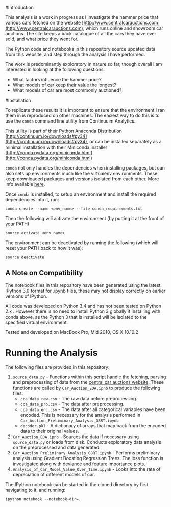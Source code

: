 #Introduction

This analysis is a work in progress as I investigate the hammer price that various cars fetched on the website 
[http://www.centralcarauctions.com](http://www.centralcarauctions.com), which runs online and showroom car auctions. The site keeps a back catalogue of all the cars they have ever sold, and what price they went for. 

The Python code and notebooks in this repository source updated data from this website, and step through the analysis I have performed. 

The work is predominantly exploratory in nature so far, though overall I am interested in looking at the following questions:

* What factors influence the hammer price?
* What models of car keep their value the longest?
* What models of car are most commonly auctioned?

#Installation

To replicate these results it is important to ensure that the environment I ran them in is reproduced on other machines. 
The easiest way to do this is to use the `conda` command line utility from Continuuim Analytics. 

This utility is part of their Python Anaconda Distribution [http://continuum.io/downloads#py34](http://continuum.io/downloads#py34), or can be installed separately as a minimal installation with their Miniconda installer [http://conda.pydata.org/miniconda.html](http://conda.pydata.org/miniconda.html)

`conda` not only handles the dependencies when installing packages, but can also sets up environments much like the virtualenv environments. These keep downloaded packages and versions isolated from each other. More info available [here](http://conda.pydata.org/docs/intro.html).

Once `conda` is installed, to setup an environment and install the required dependencies into it, run: 

```
conda create --name <env_name> --file conda_requirements.txt
```

Then the following will activate the environment (by putting it at the front of your PATH)

```
source activate <env_name>
```

The environment can be deactivated by running the following (which will reset your PATH back to how it was):

```
source deactivate
```

## A Note on Compatibility

The notebook files in this repository have been generated using the latest IPython 3.0 format for .ipynb files, these may not display correctly on earlier versions of IPython.  

All code was developed on Python 3.4 and has not been tested on Python 2.x . However there is no need to install Python 3 globally if installing with conda above, as the Python 3 that is installed will be isolated to the specified virtual environment. 

Tested and developed on MacBook Pro, Mid 2010, OS X 10.10.2

# Running the Analysis

The following files are provided in this repository:

1. `source_data.py`  -  Functions within this script handle the fetching, parsing and preprocessing of data from the [central car auctions website](http://www.centralcarauctions.com/trade/vehicles/price-guide/price-guide?page=1). These functions are called by `Car_Auction_EDA.ipnb` to produce the following files: 
    * `cca_data_raw.csv` - The raw data before preprocessing. 
    * `cca_data_pro.csv` - The data after preprocessing.
    * `cca_data_enc.csv` - The data after all categorical variables have been encoded. This is necessary for the analysis performed in `Car_Auction_Preliminary_Analysis_GBRT.ipynb`
    * `decoder.pkl` - A dictionary of arrays that map back from the encoded data to their original values. 
2. `Car_Auction_EDA.ipnb`  -  Sources the data if necessary using `source_data.py` or loads from disk. Conducts exploratory data analysis on the preprocessed and data generated.
3. `Car_Auction_Preliminary_Analysis_GBRT.ipynb`  -  Performs preliminary analysis using Gradient Boosting Regression Trees. The loss function is investigated along with deviance and feature importance plots. 
4. `Analysis_of_Car_Model_Value_Over_Time.ipynb` - Looks into the rate of depreciation of different models of car.

The IPython notebook can be started in the cloned directory by first navigating to it, and running:

```
ipython notebook --notebook-dir=.
```





